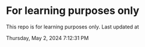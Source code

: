 # For learning purposes only
This repo is for learning purposes only.
Last updated at

Thursday, May 2, 2024 7:12:31 PM

